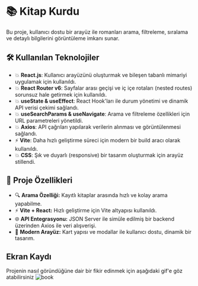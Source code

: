 # 📚 Kitap Kurdu

Bu proje, kullanıcı dostu bir arayüz ile romanları arama, filtreleme, sıralama ve detaylı bilgilerini görüntüleme imkanı sunar.

## 🛠️ Kullanılan Teknolojiler

- 💥 **React.js**: Kullanıcı arayüzünü oluşturmak ve bileşen tabanlı mimariyi uygulamak için kullanıldı.
- 💥 **React Router v6**: Sayfalar arası geçişi ve iç içe rotaları (nested routes) sorunsuz hale getirmek için kullanıldı.
- 💥 **useState & useEffect**: React Hook'ları ile durum yönetimi ve dinamik API verisi çekimi sağlandı.
- 💥 **useSearchParams & useNavigate**: Arama ve filtreleme özellikleri için URL parametreleri yönetildi.
- 💥 **Axios**: API çağrıları yapılarak verilerin alınması ve görüntülenmesi sağlandı.
- ⚡ **Vite**: Daha hızlı geliştirme süreci için modern bir build aracı olarak kullanıldı.
- 💥 **CSS**: Şık ve duyarlı (responsive) bir tasarım oluşturmak için arayüz stillendi.

## 🚀 Proje Özellikleri

- 🔍 **Arama Özelliği:** Kayıtlı kitaplar arasında hızlı ve kolay arama yapabilme.
- ⚡ **Vite + React:** Hızlı geliştirme için Vite altyapısı kullanıldı.
- 🌐 **API Entegrasyonu:** JSON Server ile simüle edilmiş bir backend üzerinden Axios ile veri alışverişi.
- 💅 **Modern Arayüz:** Kart yapısı ve modallar ile kullanıcı dostu, dinamik bir tasarım.

## Ekran Kaydı
Projenin nasıl göründüğüne dair bir fikir edinmek için aşağıdaki gif'e göz atabilirsiniz
![book](https://github.com/user-attachments/assets/90aab287-30c5-42b9-b40a-961e63469183)

